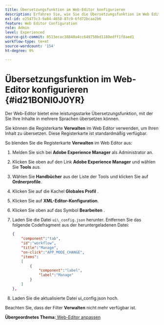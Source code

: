 ```yaml
---
title: Übersetzungsfunktion im Web-Editor konfigurieren
description: Erfahren Sie, wie Sie die Übersetzungsfunktion im Web Editor konfigurieren
exl-id: e25473c3-9a84-4658-87c9-6fd72bcaa2b6
feature: Web Editor Configuration
role: Admin
level: Experienced
source-git-commit: 0513ecac38840a4cc649758bd1180edff1f8aed1
workflow-type: tm+mt
source-wordcount: '154'
ht-degree: 0%

---
```


# Übersetzungsfunktion im Web-Editor konfigurieren {#id21BONI0J0YR}

Der Web-Editor bietet eine leistungsstarke Übersetzungsfunktion, mit der Sie Ihre Inhalte in mehrere Sprachen übersetzen können.

Sie können die Registerkarte **Verwalten** im Web Editor verwenden, um Ihren Inhalt zu übersetzen. Diese Registerkarte ist standardmäßig verfügbar.

So blenden Sie die Registerkarte **Verwalten** im Web Editor aus:

1. Melden Sie sich bei **Adobe Experience Manager** als Administrator an.
1. Klicken Sie oben auf den Link **Adobe Experience Manager** und wählen Sie **Tools** aus.
1. Wählen Sie **Handbücher** aus der Liste der Tools und klicken Sie auf **Ordnerprofile**.
1. Klicken Sie auf die Kachel **Globales Profil** .
1. Klicken Sie auf **XML-Editor-Konfiguration**.
1. Klicken Sie oben auf das Symbol **Bearbeiten** .
1. Laden Sie die Datei `ui\_config.json` herunter. Entfernen Sie das folgende Codefragment aus der heruntergeladenen Datei:

   ```json
   {
       "component":"tab",
       "id":"workflow",
       "title":"Manage",
       "on-click":"APP_MODE_CHANGE",
       "items":
       [
           {
               "component":"label",
               "label":"Manage"
           }
       ]
   },
   ```

1. Laden Sie die aktualisierte Datei ui\_config.json hoch.

Beachten Sie, dass der Filter **Verwalten** nicht mehr verfügbar ist.

**Übergeordnetes Thema:**[ Web-Editor anpassen](conf-web-editor.md)
